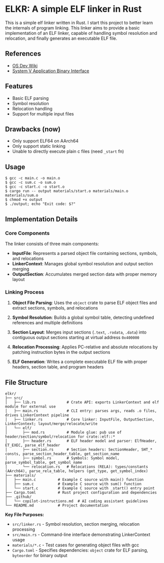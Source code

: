 


# ELKR: A simple ELF linker in Rust
This is a simple elf linker written in Rust. I start this project to better learn the internals of program linking.
This linker aims to provide a basic implementation of an ELF linker, capable of handling symbol resolution and relocation,
and finally generates an executable ELF file.

## References
- [OS Dev Wiki](https://wiki.osdev.org/System_V_ABI)
- [System V Application Binary Interface](https://www.sco.com/developers/gabi/latest/contents.html)

## Features
- Basic ELF parsing
- Symbol resolution
- Relocation handling
- Support for multiple input files


## Drawbacks (now)
- Only support ELF64 on AArch64
- Only support static linking
- Unable to directly execute plain c files (need `_start` fn)


## Usage
```
$ gcc -c main.c -o main.o
$ gcc -c sum.c -o sum.o
$ gcc -c start.c -o start.o
$ cargo run -- output materials/start.o materials/main.o materials/sum.o
$ chmod +x output
$ ./output; echo "Exit code: $?"
```

## Implementation Details

### Core Components

The linker consists of three main components:

- **InputFile**: Represents a parsed object file containing sections, symbols, and relocations
- **LinkerContext**: Manages global symbol resolution and output section merging
- **OutputSection**: Accumulates merged section data with proper memory layout

### Linking Process

1. **Object File Parsing**: Uses the `object` crate to parse ELF object files and extract sections, symbols, and relocations

2. **Symbol Resolution**: Builds a global symbol table, detecting undefined references and multiple definitions

3. **Section Layout**: Merges input sections (`.text`, `.rodata`, `.data`) into contiguous output sections starting at virtual address `0x400000`

4. **Relocation Processing**: Applies PC-relative and absolute relocations by patching instruction bytes in the output sections

5. **ELF Generation**: Writes a complete executable ELF file with proper headers, section table, and program headers

## File Structure

```
elkr/
├── src/
│   ├── lib.rs              # Crate API: exports LinkerContext and elf module for external use
│   ├── main.rs             # CLI entry: parses args, reads .o files, drives LinkerContext pipeline
│   ├── linker.rs           # Core linker: InputFile, OutputSection, LinkerContext; layout/merge/relocate/write
│   └── elf/
│       ├── mod.rs          # Module glue: pub use of header/section/symbol/relocation for crate::elf::*
│       ├── header.rs       # ELF header model and parser: ElfHeader, ET_EXEC, parse_elf_header
│       ├── section.rs      # Section headers: SectionHeader, SHT_* consts, parse_section_header_table, get_section_name
│       ├── symbol.rs       # Symbols: Symbol model, parse_symbol_table, get_symbol_name
│       └── relocation.rs   # Relocations (RELA): types/constants (AArch64), parse_rela_table, helpers (get_type, get_symbol_index)
├── materials/
│   ├── main.c          # Example C source with main() function
│   ├── sum.c           # Example C source with sum() function  
│   └── start.c         # Example C source with _start() entry point
├── Cargo.toml          # Rust project configuration and dependencies
├── .github/
│   └── copilot-instructions.md  # AI coding assistant guidelines
└── README.md           # Project documentation
```

**Key File Purposes:**
- `src/linker.rs` - Symbol resolution, section merging, relocation processing
- `src/main.rs` - Command-line interface demonstrating LinkerContext usage
- `materials/*.c` - Test cases for generating object files with gcc
- `Cargo.toml` - Specifies dependencies: `object` crate for ELF parsing, `byteorder` for binary output




